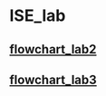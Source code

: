 #  ISE_lab

## [flowchart_lab2](https://app.diagrams.net/#Hrobs2002%2FISE_lab%2Fmain%2Fflowchart%2Fflowchart_lab2.drawio)
## [flowchart_lab3](https://app.diagrams.net/#Hrobs2002%2FISE_lab%2Fmain%2Fflowchart%2Fflowchart_lab3.drawio)
